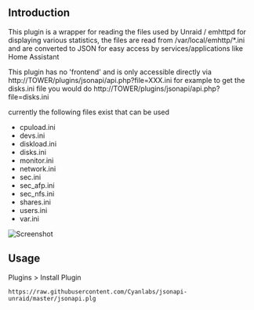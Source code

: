 ## Introduction
This plugin is a wrapper for reading the files used by Unraid / emhttpd for displaying various statistics, the files are read from /var/local/emhttp/*.ini and are converted to JSON for easy access by services/applications like Home Assistant

This plugin has no 'frontend' and is only accessible directly via http://TOWER/plugins/jsonapi/api.php?file=XXX.ini for example to get the disks.ini file you would do  http://TOWER/plugins/jsonapi/api.php?file=disks.ini

currently the following files exist that can be used

* cpuload.ini
* devs.ini
* diskload.ini
* disks.ini
* monitor.ini
* network.ini
* sec.ini
* sec_afp.ini
* sec_nfs.ini
* shares.ini
* users.ini
* var.ini

![Screenshot](https://i.imgur.com/24Lb3xZ.png)

## Usage
Plugins > Install Plugin
```
https://raw.githubusercontent.com/Cyanlabs/jsonapi-unraid/master/jsonapi.plg
```
